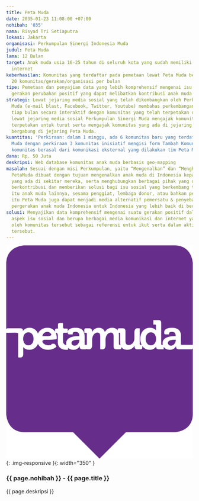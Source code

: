```yaml
---
title: Peta Muda
date: 2035-01-23 11:08:00 +07:00
nohibah: '035'
nama: Risyad Tri Setiaputra
lokasi: Jakarta
organisasi: Perkumpulan Sinergi Indonesia Muda
judul: Peta Muda
lama: 12 Bulan
target: Anak muda usia 16-25 tahun di seluruh kota yang sudah memiliki infrastruktur
  internet
keberhasilan: Komunitas yang terdaftar pada pemetaan lewat Peta Muda bertambah sebanyak
  20 komunitas/gerakan/organisasi per bulan
tipe: Pemetaan dan penyajian data yang lebih komprehensif mengenai isu sosial dan
  gerakan perubahan positif yang dapat melibatkan kontribusi anak muda.
strategi: Lewat jejaring media sosial yang telah dikembangkan oleh Perkumpulan Sinergi
  Muda (e-mail blast, Facebook, Twitter, Youtube) membahas perkembangan Peta Muda
  tiap bulan secara interaktif dengan komunitas yang telah terpetakan di Peta Muda
  lewat jejaring media sosial Perkumpulan Sinergi Muda mengajak komunitas yang telah
  terpetakan untuk turut serta mengajak komunitas yang ada di jejaring mereka untuk
  bergabung di jejaring Peta Muda.
kuantitas: 'Perkiraan: dalam 1 minggu, ada 6 komunitas baru yang terdaftar pada Peta
  Muda dengan perkiraan 3 komunitas inisiatif mengisi form Tambah Komunitas dan 3
  komunitas berasal dari komunikasi eksternal yang dilakukan tim Peta Muda'
dana: Rp. 50 Juta
deskripsi: Web database komunitas anak muda berbasis geo-mapping
masalah: Sesuai dengan misi Perkumpulan, yaitu “Mengenalkan” dan “Menghubungkan”,
  PetaMuda dibuat dengan tujuan mengenalkan anak muda di Indonesia kepada isu sosial
  yang ada di sekitar mereka, serta menghubungkan berbagai pihak yang dapat ikut serta
  berkontribusi dan memberikan solusi bagi isu sosial yang berkembang tersebut, baik
  itu anak muda lainnya, sesama penggiat, lembaga donor, atau bahkan pemerintah. Selain
  itu Peta Muda juga dapat menjadi media alternatif pemersatu & penyebar semangat
  pergerakan anak muda Indonesia untuk Indonesia yang lebih baik di berbagai aspek.
solusi: Menyajikan data komprehensif mengenai suatu gerakan positif dalam berbagai
  aspek isu sosial dan berupa berbagai media komunikasi dan internet yang digunakan
  oleh komunitas tersebut sebagai referensi untuk ikut serta dalam aktifitas komunitas/gerakan
  tersebut.
---
```


![035](/static/img/hibahcms/035.png){: .img-responsive }{: width="350" }

### {{ page.nohibah }} - {{ page.title }}

{{ page.deskripsi }}
